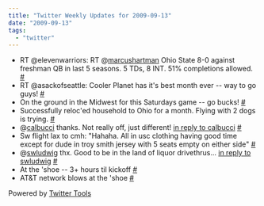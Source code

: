 ```yaml
---
title: "Twitter Weekly Updates for 2009-09-13"
date: "2009-09-13"
tags: 
  - "twitter"
---
```


- RT @elevenwarriors: RT @[marcushartman](http://twitter.com/marcushartman) Ohio State 8-0 against freshman QB in last 5 seasons. 5 TDs, 8 INT. 51% completions allowed. [#](http://twitter.com/jhludwig/statuses/3832220461)
- RT @asackofseattle: Cooler Planet has it's best month ever -- way to go guys! [#](http://twitter.com/jhludwig/statuses/3901276607)
- On the ground in the Midwest for this Saturdays game -- go bucks! [#](http://twitter.com/jhludwig/statuses/3901320874)
- Successfully reloc'ed household to Ohio for a month. Flying with 2 dogs is trying. [#](http://twitter.com/jhludwig/statuses/3917956831)
- @[calbucci](http://twitter.com/calbucci) thanks. Not really off, just different! [in reply to calbucci](http://twitter.com/calbucci/statuses/3917976942) [#](http://twitter.com/jhludwig/statuses/3918314700)
- Sw flight lax to cmh: "Hahaha. All in usc clothing having good time except for dude in troy smith jersey with 5 seats empty on either side" [#](http://twitter.com/jhludwig/statuses/3918409480)
- @[swludwig](http://twitter.com/swludwig) thx. Good to be in the land of liquor drivethrus... [in reply to swludwig](http://twitter.com/swludwig/statuses/3918286479) [#](http://twitter.com/jhludwig/statuses/3918421088)
- At the 'shoe -- 3+ hours til kickoff [#](http://twitter.com/jhludwig/statuses/3940853211)
- AT&T network blows at the 'shoe [#](http://twitter.com/jhludwig/statuses/3940962574)

Powered by [Twitter Tools](http://alexking.org/projects/wordpress)
